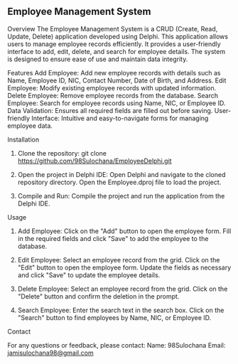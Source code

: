 Employee Management System
--------------------------

Overview
The Employee Management System is a CRUD (Create, Read, Update, Delete) application developed using Delphi. This application allows users to manage employee records efficiently. It provides a user-friendly interface to add, edit, delete, and search for employee details. The system is designed to ensure ease of use and maintain data integrity.

Features
Add Employee: Add new employee records with details such as Name, Employee ID, NIC, Contact Number, Date of Birth, and Address.
Edit Employee: Modify existing employee records with updated information.
Delete Employee: Remove employee records from the database.
Search Employee: Search for employee records using Name, NIC, or Employee ID.
Data Validation: Ensures all required fields are filled out before saving.
User-friendly Interface: Intuitive and easy-to-navigate forms for managing employee data.

Installation
1. Clone the repository: git clone https://github.com/98Sulochana/EmployeeDelphi.git

2. Open the project in Delphi IDE:
Open Delphi and navigate to the cloned repository directory.
Open the Employee.dproj file to load the project.

3. Compile and Run:
Compile the project and run the application from the Delphi IDE.

Usage

1. Add Employee:
Click on the "Add" button to open the employee form.
Fill in the required fields and click "Save" to add the employee to the database.

2. Edit Employee:
Select an employee record from the grid.
Click on the "Edit" button to open the employee form.
Update the fields as necessary and click "Save" to update the employee details.

3. Delete Employee:
Select an employee record from the grid.
Click on the "Delete" button and confirm the deletion in the prompt.

4. Search Employee:
Enter the search text in the search box.
Click on the "Search" button to find employees by Name, NIC, or Employee ID.

Contact

For any questions or feedback, please contact:
Name: 98Sulochana
Email: jamisulochana98@gmail.com
